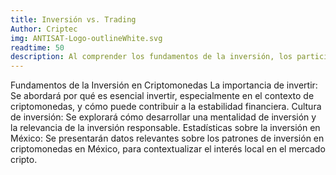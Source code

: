 ```yaml
---
title: Inversión vs. Trading
Author: Criptec 
img: ANTISAT-Logo-outlineWhite.svg
readtime: 50
description: Al comprender los fundamentos de la inversión, los participantes estarán mejor equipados para desarrollar una cultura de inversión responsable y aprovechar las oportunidades que ofrecen las criptomonedas. Este conocimiento les proporcionará una base sólida para tomar decisiones informadas y adecuadas a sus objetivos financieros.
---
```

Fundamentos de la Inversión en Criptomonedas
La importancia de invertir: Se abordará por qué es esencial invertir, especialmente en el contexto de criptomonedas, y cómo puede contribuir a la estabilidad financiera.
Cultura de inversión: Se explorará cómo desarrollar una mentalidad de inversión y la relevancia de la inversión responsable.
Estadísticas sobre la inversión en México: Se presentarán datos relevantes sobre los patrones de inversión en criptomonedas en México, para contextualizar el interés local en el mercado cripto.

